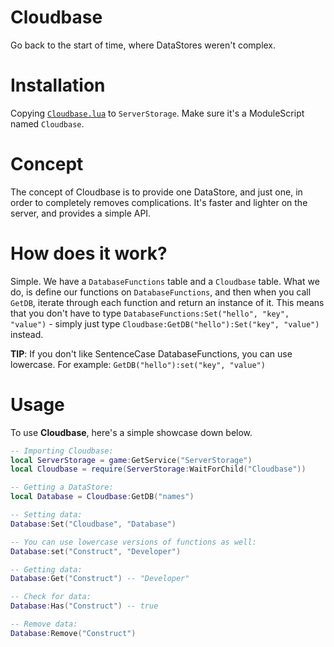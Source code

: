 # Cloudbase
Go back to the start of time, where DataStores weren't complex.
# Installation
Copying [```Cloudbase.lua```](https://github.com/SiangStudioGit/Cloudbase/blob/main/Cloudbase.lua) to ```ServerStorage```. Make sure it's a ModuleScript named ```Cloudbase```.
# Concept
The concept of Cloudbase is to provide one DataStore, and just one, in order to completely removes complications. It's faster and lighter on the server, and provides a simple API.
# How does it work?
Simple. We have a ```DatabaseFunctions``` table and a ```Cloudbase``` table. What we do, is define our functions on ```DatabaseFunctions```, and then when you call ```GetDB```, iterate through each function and return an instance of it. This means that you don't have to type ```DatabaseFunctions:Set("hello", "key", "value")``` - simply just type ```Cloudbase:GetDB("hello"):Set("key", "value")``` instead.

**TIP**: If you don't like SentenceCase DatabaseFunctions, you can use lowercase. For example: ```GetDB("hello"):set("key", "value")```
# Usage
To use **Cloudbase**, here's a simple showcase down below.
```lua
-- Importing Cloudbase:
local ServerStorage = game:GetService("ServerStorage")
local Cloudbase = require(ServerStorage:WaitForChild("Cloudbase"))

-- Getting a DataStore:
local Database = Cloudbase:GetDB("names")

-- Setting data:
Database:Set("Cloudbase", "Database")

-- You can use lowercase versions of functions as well:
Database:set("Construct", "Developer")

-- Getting data:
Database:Get("Construct") -- "Developer"

-- Check for data:
Database:Has("Construct") -- true

-- Remove data:
Database:Remove("Construct")
